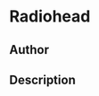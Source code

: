 # Radiohead

## Author

<!-- Insert Your Name Here -->

## Description

<!-- Describe your example here -->

